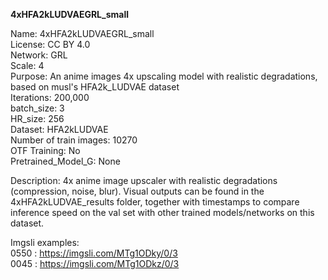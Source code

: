 **4xHFA2kLUDVAEGRL_small**

Name: 4xHFA2kLUDVAEGRL_small  
License: CC BY 4.0  
Network: GRL  
Scale: 4   
Purpose: An anime images 4x upscaling model with realistic degradations, based on musl's HFA2k_LUDVAE dataset   
Iterations: 200,000  
batch_size: 3  
HR_size: 256  
Dataset: HFA2kLUDVAE  
Number of train images: 10270  
OTF Training: No  
Pretrained_Model_G: None  

Description: 4x anime image upscaler with realistic degradations (compression, noise, blur). Visual outputs can be found in the 4xHFA2kLUDVAE_results folder, together with timestamps to compare inference speed on the val set with other trained models/networks on this dataset.  

Imgsli examples:  
0550 : https://imgsli.com/MTg1ODky/0/3  
0045 : https://imgsli.com/MTg1ODkz/0/3  
